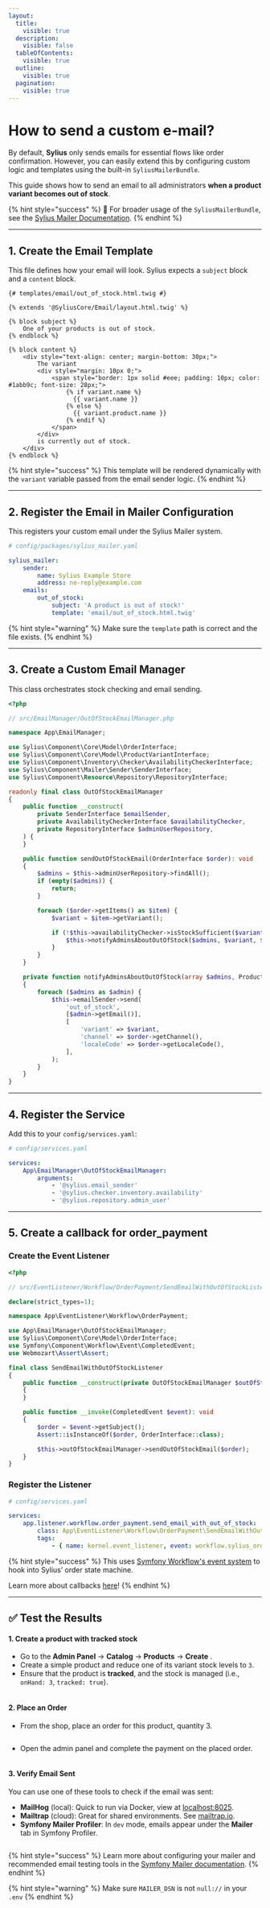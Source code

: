```yaml
---
layout:
  title:
    visible: true
  description:
    visible: false
  tableOfContents:
    visible: true
  outline:
    visible: true
  pagination:
    visible: true
---
```


# How to send a custom e-mail?

By default, **Sylius** only sends emails for essential flows like order confirmation. However, you can easily extend this by configuring custom logic and templates using the built-in `SyliusMailerBundle`.

This guide shows how to send an email to all administrators **when a product variant becomes out of stock**.

{% hint style="success" %}
📖 For broader usage of the `SyliusMailerBundle`, see the [Sylius Mailer Documentation](https://github.com/Sylius/SyliusMailerBundle/blob/v2.1.0/docs/index.md).
{% endhint %}

***

## 1. Create the Email Template

This file defines how your email will look. Sylius expects a `subject` block and a `content` block.

```twig
{# templates/email/out_of_stock.html.twig #}

{% extends '@SyliusCore/Email/layout.html.twig' %}

{% block subject %}
    One of your products is out of stock.
{% endblock %}

{% block content %}
    <div style="text-align: center; margin-bottom: 30px;">
        The variant
        <div style="margin: 10px 0;">
            <span style="border: 1px solid #eee; padding: 10px; color: #1abb9c; font-size: 28px;">
                {% if variant.name %}
                  {{ variant.name }}
                {% else %}
                  {{ variant.product.name }}
                {% endif %}
            </span>
        </div>
        is currently out of stock.
    </div>
{% endblock %}
```

{% hint style="success" %}
This template will be rendered dynamically with the `variant` variable passed from the email sender logic.
{% endhint %}

***

## 2. Register the Email in Mailer Configuration

This registers your custom email under the Sylius Mailer system.

```yaml
# config/packages/sylius_mailer.yaml

sylius_mailer:
    sender:
        name: Sylius Example Store
        address: no-reply@example.com
    emails:
        out_of_stock:
            subject: 'A product is out of stock!'
            template: 'email/out_of_stock.html.twig'
```

{% hint style="warning" %}
Make sure the `template` path is correct and the file exists.
{% endhint %}

***

## 3. Create a Custom Email Manager

This class orchestrates stock checking and email sending.

```php
<?php

// src/EmailManager/OutOfStockEmailManager.php

namespace App\EmailManager;

use Sylius\Component\Core\Model\OrderInterface;
use Sylius\Component\Core\Model\ProductVariantInterface;
use Sylius\Component\Inventory\Checker\AvailabilityCheckerInterface;
use Sylius\Component\Mailer\Sender\SenderInterface;
use Sylius\Component\Resource\Repository\RepositoryInterface;

readonly final class OutOfStockEmailManager
{
    public function __construct(
        private SenderInterface $emailSender,
        private AvailabilityCheckerInterface $availabilityChecker,
        private RepositoryInterface $adminUserRepository,
    ) {
    }

    public function sendOutOfStockEmail(OrderInterface $order): void
    {
        $admins = $this->adminUserRepository->findAll();
        if (empty($admins)) {
            return;
        }

        foreach ($order->getItems() as $item) {
            $variant = $item->getVariant();

            if (!$this->availabilityChecker->isStockSufficient($variant, 1)) {
                $this->notifyAdminsAboutOutOfStock($admins, $variant, $order);
            }
        }
    }

    private function notifyAdminsAboutOutOfStock(array $admins, ProductVariantInterface $variant, OrderInterface $order): void
    {
        foreach ($admins as $admin) {
            $this->emailSender->send(
                'out_of_stock',
                [$admin->getEmail()],
                [
                    'variant' => $variant,
                    'channel' => $order->getChannel(),
                    'localeCode' => $order->getLocaleCode(),
                ],
            );
        }
    }
}
```

***

## 4. Register the Service

Add this to your `config/services.yaml`:

```yaml
# config/services.yaml

services:
    App\EmailManager\OutOfStockEmailManager:
        arguments:
            - '@sylius.email_sender'
            - '@sylius.checker.inventory.availability'
            - '@sylius.repository.admin_user'
```

***

## 5. Create a callback for order\_payment

### Create the Event Listener

```php
<?php

// src/EventListener/Workflow/OrderPayment/SendEmailWithOutOfStockListener.php

declare(strict_types=1);

namespace App\EventListener\Workflow\OrderPayment;

use App\EmailManager\OutOfStockEmailManager;
use Sylius\Component\Core\Model\OrderInterface;
use Symfony\Component\Workflow\Event\CompletedEvent;
use Webmozart\Assert\Assert;

final class SendEmailWithOutOfStockListener
{
    public function __construct(private OutOfStockEmailManager $outOfStockEmailManager)
    {
    }

    public function __invoke(CompletedEvent $event): void
    {
        $order = $event->getSubject();
        Assert::isInstanceOf($order, OrderInterface::class);

        $this->outOfStockEmailManager->sendOutOfStockEmail($order);
    }
}
```

### Register the Listener

```yaml
# config/services.yaml

services:
    app.listener.workflow.order_payment.send_email_with_out_of_stock:
        class: App\EventListener\Workflow\OrderPayment\SendEmailWithOutOfStockListener
        tags:
            - { name: kernel.event_listener, event: workflow.sylius_order_payment.completed.pay, priority: 100 }
```

{% hint style="success" %}
This uses [Symfony Workflow's event system](https://symfony.com/doc/current/workflow.html#using-events) to hook into Sylius’ order state machine.

Learn more about callbacks [here](https://docs.sylius.com/the-customization-guide/customizing-state-machines#adding-workflow-callbacks)!
{% endhint %}

***

## ✅ Test the Results

#### 1. Create a product with tracked stock

* Go to the **Admin Panel** → **Catalog** → **Products** → **Create** .
* Create a simple product and reduce one of its variant stock levels to `3`.
* Ensure that the product is **tracked**, and the stock is managed (i.e., `onHand: 3`, `tracked: true`).

<figure><img src=".gitbook/assets/image (17).png" alt=""><figcaption></figcaption></figure>

#### 2. Place an Order

* From the shop, place an order for this product, quantity 3.

<figure><img src=".gitbook/assets/image (1) (3).png" alt=""><figcaption></figcaption></figure>

* Open the admin panel and complete the payment on the placed order.

<figure><img src=".gitbook/assets/image (2) (3).png" alt=""><figcaption></figcaption></figure>

#### 3. Verify Email Sent

You can use one of these tools to check if the email was sent:

* **MailHog** (local): Quick to run via Docker, view at [localhost:8025](http://localhost:8025).
* **Mailtrap** (cloud): Great for shared environments. See [mailtrap.io](https://mailtrap.io).
* **Symfony Mailer Profiler**: In `dev` mode, emails appear under the **Mailer** tab in Symfony Profiler.

<figure><img src=".gitbook/assets/image (3) (3).png" alt=""><figcaption></figcaption></figure>

{% hint style="success" %}
Learn more about configuring your mailer and recommended email testing tools in the [Symfony Mailer documentation](https://symfony.com/doc/current/mailer.html).&#x20;
{% endhint %}

{% hint style="warning" %}
Make sure `MAILER_DSN` is not `null://` in your `.env`
{% endhint %}
